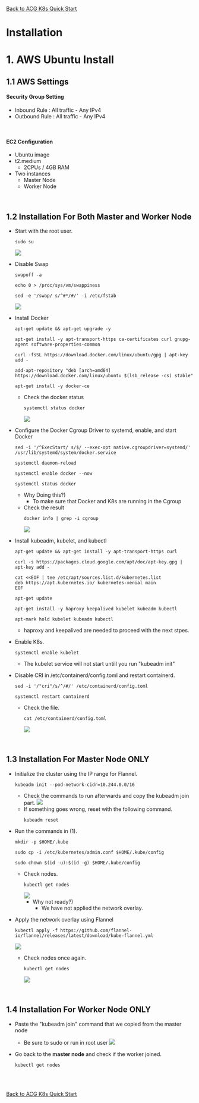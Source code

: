 [Back to ACG K8s Quick Start](../main.md)

# Installation

# 1. AWS Ubuntu Install
## 1.1 AWS Settings
#### Security Group Setting
* Inbound Rule : All traffic - Any IPv4
* Outbound Rule : All traffic - Any IPv4

<br>

#### EC2 Configuration
* Ubuntu image
* t2.medium
  * 2CPUs / 4GB RAM
* Two instances
  * Master Node
  * Worker Node

<br>

## 1.2 Installation For Both Master and Worker Node
* Start with the root user.
  ```
  sudo su
  ```
  ![](images/001.png)

* Disable Swap
  ```
  swapoff -a
  ```
  ```
  echo 0 > /proc/sys/vm/swappiness
  ```
  ```
  sed -e '/swap/ s/^#*/#/' -i /etc/fstab
  ```
  ![](images/002.png)

* Install Docker
  ```
  apt-get update && apt-get upgrade -y
  ```
  ```
  apt-get install -y apt-transport-https ca-certificates curl gnupg-agent software-properties-common
  ```
  ```
  curl -fsSL https://download.docker.com/linux/ubuntu/gpg | apt-key add -
  ```
  ```
  add-apt-repository "deb [arch=amd64] https://download.docker.com/linux/ubuntu $(lsb_release -cs) stable"
  ```
  ```
  apt-get install -y docker-ce
  ```
  * Check the docker status
    ```
    systemctl status docker
    ```
    ![](images/003.png)

* Configure the Docker Cgroup Driver to systemd, enable, and start Docker
  ```
  sed -i '/^ExecStart/ s/$/ --exec-opt native.cgroupdriver=systemd/' /usr/lib/systemd/system/docker.service
  ```
  ```
  systemctl daemon-reload
  ```
  ```
  systemctl enable docker --now 
  ```
  ```
  systemctl status docker
  ```
  * Why Doing this?) 
    * To make sure that Docker and K8s are running in the Cgroup
  * Check the result
    ```
    docker info | grep -i cgroup
    ```
    ![](images/004.png)

* Install kubeadm, kubelet, and kubectl
  ```
  apt-get update && apt-get install -y apt-transport-https curl
  ```
  ```
  curl -s https://packages.cloud.google.com/apt/doc/apt-key.gpg | apt-key add -  
  ```
  ```
  cat <<EOF | tee /etc/apt/sources.list.d/kubernetes.list
  deb https://apt.kubernetes.io/ kubernetes-xenial main
  EOF
  ```
  ```
  apt-get update
  ```
  ```
  apt-get install -y haproxy keepalived kubelet kubeadm kubectl
  ```
  ```
  apt-mark hold kubelet kubeadm kubectl
  ```
  * haproxy and keepalived are needed to proceed with the next stpes.

* Enable K8s.
  ```
  systemctl enable kubelet
  ```
  * The kubelet service will not start untill you run "kubeadm init"

* Disable CRI in /etc/containerd/config.toml and restart containerd.
  ```
  sed -i '/"cri"/s/^/#/' /etc/containerd/config.toml
  ```
  ```
  systemctl restart containerd
  ```
  * Check the file.   
    ```
    cat /etc/containerd/config.toml
    ```
    ![](images/005.png)

<br>
    

## 1.3 Installation For Master Node ONLY
* Initialize the cluster using the IP range for Flannel.
  ```
  kubeadm init --pod-network-cidr=10.244.0.0/16
  ```
  * Check the commands to run afterwards and copy the kubeadm join part.
    ![](images/007.png)
  * If something goes wrong, reset with the following command.
    ```
    kubeadm reset
    ```

* Run the commands in (1).
  ```
  mkdir -p $HOME/.kube
  ```
  ```
  sudo cp -i /etc/kubernetes/admin.conf $HOME/.kube/config
  ```
  ```
  sudo chown $(id -u):$(id -g) $HOME/.kube/config
  ```
  * Check nodes.
    ```
    kubectl get nodes
    ```
    ![](images/008.png)
    * Why not ready?)
      * We have not applied the network overlay.

* Apply the network overlay using Flannel
  ```
  kubectl apply -f https://github.com/flannel-io/flannel/releases/latest/download/kube-flannel.yml
  ```
  ![](images/009.png)
  * Check nodes once again.
    ```
    kubectl get nodes
    ```
    ![](images/010.png)

<br>

## 1.4 Installation For Worker Node ONLY
* Paste the "kubeadm join" command that we copied from the master node
  * Be sure to sudo or run in root user
    ![](images/011.png)

* Go back to the **master node** and check if the worker joined.
  ```
  kubectl get nodes
  ```
<br>


<br>

[Back to ACG K8s Quick Start](../main.md)